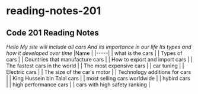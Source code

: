 # reading-notes-201
## Code 201 Reading Notes ##
*Hello
My site will include all cars
And its importance in our life
Its types and how it developed over time*
|Name |
|-----|
| what is the cars |
| Types of cars |
| Countries that manufacture cars |
| How to export and import cars |
| The fastest cars in the world |
| The most expensive cars |
| car tuning |
| Electric cars |
| The size of the car's motor | 
| Technology additions for cars | 
| King Hussein bin Talal cars |
| most selling cars worldwide |
| hybird cars |
| high performance cars |
| cars with high safety ranking |

